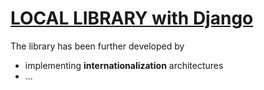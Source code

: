 
# [LOCAL LIBRARY with Django](https://developer.mozilla.org/en-US/docs/Learn/Server-side/Django/Tutorial_local_library_website)

The library has been further developed by

- implementing **internationalization** architectures
- ...